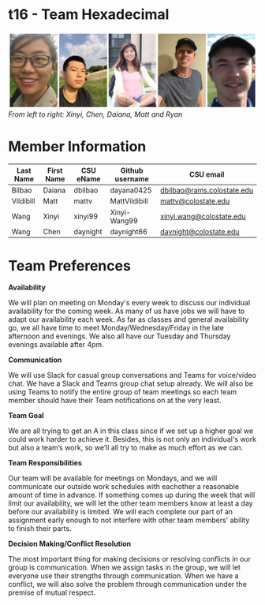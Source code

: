 # t16 - Team Hexadecimal
![Clockwise from top left: Daiana, Xinyi, Allie, Chen, and Matt](team/images/team-members-new.jpg)
*From left to right: Xinyi, Chen, Daiana, Matt and Ryan*

# Member Information 
Last Name | First Name | CSU eName | Github username | CSU email
------------ | ------------- | ------------- | ------------- | -------------
Bilbao | Daiana | dbilbao | dayana0425 | dbilbao@rams.colostate.edu
Vildibill  | Matt | mattv | MattVildibill | mattv@colostate.edu
Wang  | Xinyi | xinyi99 | Xinyi-Wang99 | xinyi.wang@colostate.edu
Wang  | Chen | daynight | daynight66 | daynight@colostate.edu

# Team Preferences

__Availability__

We will plan on meeting on Monday's every week to discuss our individual availability for the coming week. As many of us have jobs we will have to adapt our availability each week. As far as classes and general availability go, we all have time to meet Monday/Wednesday/Friday in the late afternoon and evenings. We also all have our Tuesday and Thursday evenings available after 4pm. 

__Communication__

We will use Slack for casual group conversations and Teams for voice/video chat. We have a Slack and Teams group chat setup already. We will also be using Teams to notify the entire group of team meetings so each team member should have their Team notifications on at the very least. 

**Team Goal**

We are all trying to get an A in this class since if we set up a higher goal we could work harder to achieve it. Besides, this is not only an individual's work but also a team’s work, so we’ll all try to make as much effort as we can.

**Team Responsibilities**

Our team will be available for meetings on Mondays, and we will communicate our outside work schedules with eachother a reasonable amount of time in advance. If something comes up during the week that will limit our availability, we will let the other team members know at least a day before our availability is limited. We will each complete our part of an assignment early enough to not interfere with other team members' ability to finish their parts.

**Decision Making/Conflict Resolution**

The most important thing for making decisions or resolving conflicts in our group is communication. When we assign tasks in the group, we will let everyone use their strengths through communication. When we have a conflict, we will also solve the problem through communication under the premise of mutual respect.

